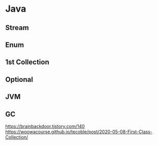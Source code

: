 # Java

## Stream
## Enum
## 1st Collection
## Optional
## JVM
## GC
https://brainbackdoor.tistory.com/140
https://woowacourse.github.io/tecoble/post/2020-05-08-First-Class-Collection/
